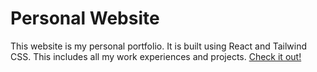 # Personal Website

This website is my personal portfolio. It is built using React and Tailwind CSS. This includes all my work experiences and projects. [Check it out!](https://www.sarthaksarans.com/)
